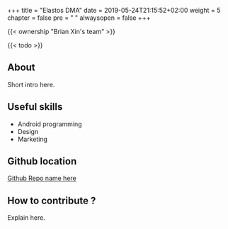 +++
title = "Elastos DMA"
date = 2019-05-24T21:15:52+02:00
weight = 5
chapter = false
pre = "<i class='fa ela-page'></i> "
alwaysopen = false
+++

{{< ownership "Brian Xin's team" >}}

{{< todo >}}

## About

Short intro here.

## Useful skills

* Android programming
* Design
* Marketing

## Github location

[Github Repo name here](https://www.github.com/yourrepourl)

## How to contribute ?

Explain here.
